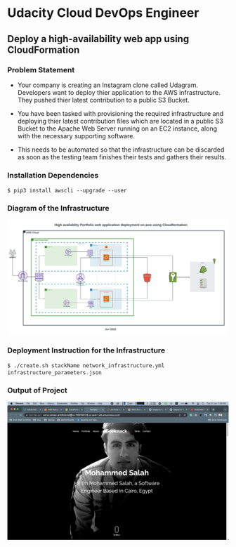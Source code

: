 # Udacity Cloud DevOps Engineer

## Deploy a high-availability web app using CloudFormation 

### Problem Statement 
* Your company is creating an Instagram clone called Udagram. Developers want to deploy thier application to the AWS infrastructure. They pushed thier latest contribution to a public S3 Bucket.  

* You have been tasked with provisioning the required infrastructure and deploying thier latest contribution files which are located in a public S3 Bucket to the Apache Web Server running on an EC2 instance, along with the necessary supporting software.

* This needs to be automated so that the infrastructure can be discarded as soon as the testing team finishes their tests and gathers their results.

### Installation Dependencies
```
$ pip3 install awscli --upgrade --user
```

### Diagram of the Infrastructure
![Infrastructure-Diagram](/samples/portfolio.jpeg)

### Deployment Instruction for the Infrastructure
```
$ ./create.sh stackName network_infrastructure.yml infrastructure_parameters.json
```

### Output of Project
![Website-of-the-project](/samples/portfolio-deployment.png)


